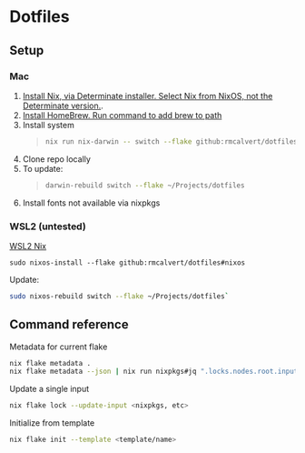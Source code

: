 # Dotfiles

## Setup

### Mac
1) [Install Nix, via Determinate installer. Select Nix from NixOS, not the Determinate version.](https://github.com/DeterminateSystems/nix-installer).
1) [Install HomeBrew. Run command to add brew to path](https://brew.sh/)
1) Install system
    >```sh
    >nix run nix-darwin -- switch --flake github:rmcalvert/dotfiles
    >```
1) Clone repo locally
1) To update:
    >```sh
    >darwin-rebuild switch --flake ~/Projects/dotfiles
    >```
1) Install fonts not available via nixpkgs

### WSL2 (untested)
[WSL2 Nix](https://github.com/nix-community/NixOS-WSL?tab=readme-ov-file)

`sudo nixos-install --flake github:rmcalvert/dotfiles#nixos`

Update:
```sh
sudo nixos-rebuild switch --flake ~/Projects/dotfiles`
```

## Command reference
Metadata for current flake
```sh
nix flake metadata .
nix flake metadata --json | nix run nixpkgs#jq ".locks.nodes.root.inputs[]" | sed "s/\"//g" | nix run nixpkgs#fzf
```

Update a single input
```sh
nix flake lock --update-input <nixpkgs, etc>
```

Initialize from template
```sh
nix flake init --template <template/name>
```
